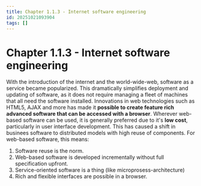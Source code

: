 ```yaml
---
title: Chapter 1.1.3 - Internet software engineering
id: 20251021093904
tags: []
---
```

# Chapter 1.1.3 - Internet software engineering
With the introduction of the internet and the world-wide-web, software as a service became popularized. This dramatically simplifies deployment and updating of software, as it does not require managing a fleet of machines that all need the software installed. Innovations in web technologies such as HTML5, AJAX and more has made it **possible to create feature rich advanced software that can be accessed with a browser**. Wherever web-based software can be used, it is generally preferred due to it's **low cost**, particularly in user interface development. This has caused a shift in businees software to distributed models with high reuse of components.
For web-based software, this means:
1. Software reuse is the norm.
2. Web-based software is developed incrementally without full specification upfront.
3. Service-oriented software is a thing (like microprosess-architecture)
4. Rich and flexible interfaces are possible in a browser.